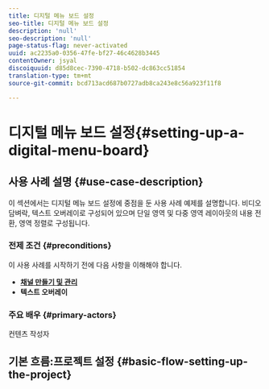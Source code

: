 ```yaml
---
title: 디지털 메뉴 보드 설정
seo-title: 디지털 메뉴 보드 설정
description: 'null'
seo-description: 'null'
page-status-flag: never-activated
uuid: ac2235a0-0356-47fe-bf27-46c4628b3445
contentOwner: jsyal
discoiquuid: d85d8cec-7390-4718-b502-dc863cc51854
translation-type: tm+mt
source-git-commit: bcd713acd687b0727adb8ca243e8c56a923f11f8

---
```



# 디지털 메뉴 보드 설정{#setting-up-a-digital-menu-board}

## 사용 사례 설명 {#use-case-description}

이 섹션에서는 디지털 메뉴 보드 설정에 중점을 둔 사용 사례 예제를 설명합니다. 비디오 담벼락, 텍스트 오버레이로 구성되어 있으며 단일 영역 및 다중 영역 레이아웃의 내용 전환, 영역 정렬로 구성됩니다.

### 전제 조건 {#preconditions}

이 사용 사례를 시작하기 전에 다음 사항을 이해해야 합니다.

* **[채널 만들기 및 관리](/help/screens/managing-channels.md)**
* **텍스트 오버레이**

### 주요 배우 {#primary-actors}

컨텐츠 작성자

## 기본 흐름:프로젝트 설정 {#basic-flow-setting-up-the-project}

